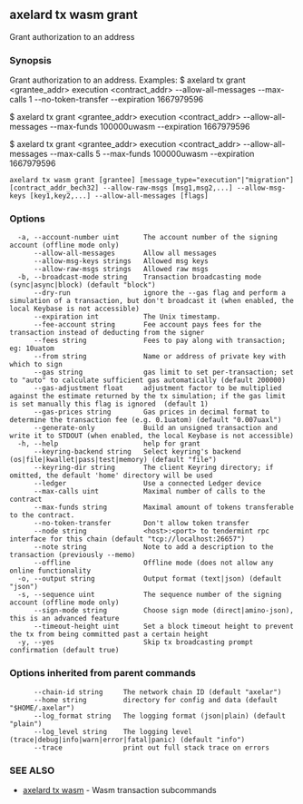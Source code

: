 ## axelard tx wasm grant

Grant authorization to an address

### Synopsis

Grant authorization to an address.
Examples:
$ axelard tx grant \<grantee_addr> execution \<contract_addr> --allow-all-messages --max-calls 1 --no-token-transfer --expiration 1667979596

$ axelard tx grant \<grantee_addr> execution \<contract_addr> --allow-all-messages --max-funds 100000uwasm --expiration 1667979596

$ axelard tx grant \<grantee_addr> execution \<contract_addr> --allow-all-messages --max-calls 5 --max-funds 100000uwasm --expiration 1667979596

```
axelard tx wasm grant [grantee] [message_type="execution"|"migration"] [contract_addr_bech32] --allow-raw-msgs [msg1,msg2,...] --allow-msg-keys [key1,key2,...] --allow-all-messages [flags]
```

### Options

```
  -a, --account-number uint      The account number of the signing account (offline mode only)
      --allow-all-messages       Allow all messages
      --allow-msg-keys strings   Allowed msg keys
      --allow-raw-msgs strings   Allowed raw msgs
  -b, --broadcast-mode string    Transaction broadcasting mode (sync|async|block) (default "block")
      --dry-run                  ignore the --gas flag and perform a simulation of a transaction, but don't broadcast it (when enabled, the local Keybase is not accessible)
      --expiration int           The Unix timestamp.
      --fee-account string       Fee account pays fees for the transaction instead of deducting from the signer
      --fees string              Fees to pay along with transaction; eg: 10uatom
      --from string              Name or address of private key with which to sign
      --gas string               gas limit to set per-transaction; set to "auto" to calculate sufficient gas automatically (default 200000)
      --gas-adjustment float     adjustment factor to be multiplied against the estimate returned by the tx simulation; if the gas limit is set manually this flag is ignored  (default 1)
      --gas-prices string        Gas prices in decimal format to determine the transaction fee (e.g. 0.1uatom) (default "0.007uaxl")
      --generate-only            Build an unsigned transaction and write it to STDOUT (when enabled, the local Keybase is not accessible)
  -h, --help                     help for grant
      --keyring-backend string   Select keyring's backend (os|file|kwallet|pass|test|memory) (default "file")
      --keyring-dir string       The client Keyring directory; if omitted, the default 'home' directory will be used
      --ledger                   Use a connected Ledger device
      --max-calls uint           Maximal number of calls to the contract
      --max-funds string         Maximal amount of tokens transferable to the contract.
      --no-token-transfer        Don't allow token transfer
      --node string              <host>:<port> to tendermint rpc interface for this chain (default "tcp://localhost:26657")
      --note string              Note to add a description to the transaction (previously --memo)
      --offline                  Offline mode (does not allow any online functionality
  -o, --output string            Output format (text|json) (default "json")
  -s, --sequence uint            The sequence number of the signing account (offline mode only)
      --sign-mode string         Choose sign mode (direct|amino-json), this is an advanced feature
      --timeout-height uint      Set a block timeout height to prevent the tx from being committed past a certain height
  -y, --yes                      Skip tx broadcasting prompt confirmation (default true)
```

### Options inherited from parent commands

```
      --chain-id string     The network chain ID (default "axelar")
      --home string         directory for config and data (default "$HOME/.axelar")
      --log_format string   The logging format (json|plain) (default "plain")
      --log_level string    The logging level (trace|debug|info|warn|error|fatal|panic) (default "info")
      --trace               print out full stack trace on errors
```

### SEE ALSO

- [axelard tx wasm](axelard_tx_wasm.md)	 - Wasm transaction subcommands
